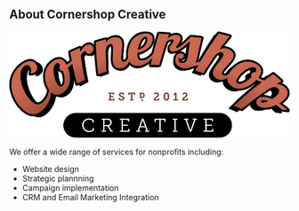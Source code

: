 ## About Cornershop Creative

![cornershop](../images/cornershopcreative-logo.jpg)

We offer a wide range of services for nonprofits including:

* Website design
* Strategic plannning
* Campaign implementation
* CRM and Email Marketing Integration